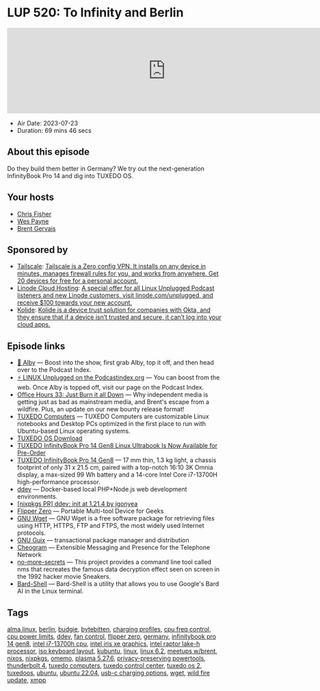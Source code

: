 # LUP 520: To Infinity and Berlin

<iframe src="https://player.fireside.fm/v2/RUkczH-V+pfkdc-os?theme=dark" width="740" height="200" frameborder="0" scrolling="no"></iframe>

* Air Date: 2023-07-23
* Duration: 69 mins 46 secs

## About this episode

Do they build them better in Germany? We try out the next-generation InfinityBook Pro 14 and dig into TUXEDO OS.

## Your hosts
* [Chris Fisher](https://linuxunplugged.com/hosts/chrislas)
* [Wes Payne](https://linuxunplugged.com/hosts/wes)
* [Brent Gervais](https://linuxunplugged.com/hosts/brent)

## Sponsored by

  * [Tailscale](http://tailscale.com/): [Tailscale is a Zero config VPN. It installs on any device in minutes, manages firewall rules for you, and works from anywhere. Get 20 devices for free for a personal account. ](http://tailscale.com/)
  * [Linode Cloud Hosting](https://linode.com/unplugged): [A special offer for all Linux Unplugged Podcast listeners and new Linode customers, visit linode.com/unplugged, and receive $100 towards your new account. ](https://linode.com/unplugged)
  * [Kolide](https://kolide.com/unplugged): [Kolide is a device trust solution for companies with Okta, and they ensure that if a device isn’t trusted and secure, it can’t log into your cloud apps.](https://kolide.com/unplugged)



## Episode links

  * [🎉 Alby](https://getalby.com/ "🎉  Alby") — Boost into the show, first grab Alby, top it off, and then head over to the Podcast Index.
  * [⚡️ LINUX Unplugged on the Podcastindex.org](https://podcastindex.org/podcast/575694 "⚡️ LINUX Unplugged on the Podcastindex.org") — You can boost from the web. Once Alby is topped off, visit our page on the Podcast Index.
  * [Office Hours 33: Just Burn it all Down](https://www.officehours.hair/33 "Office Hours 33: Just Burn it all Down") — Why independent media is getting just as bad as mainstream media, and Brent's escape from a wildfire. Plus, an update on our new bounty release format!
  * [TUXEDO Computers](https://www.tuxedocomputers.com/en "TUXEDO Computers") — TUXEDO Computers are customizable Linux notebooks and Desktop PCs optimized in the first place to run with Ubuntu-based Linux operating systems.
  * [TUXEDO OS Download](https://os.tuxedocomputers.com/ "TUXEDO OS Download")
  * [TUXEDO InfinityBook Pro 14 Gen8 Linux Ultrabook Is Now Available for Pre-Order](https://9to5linux.com/tuxedo-infinitybook-pro-14-gen8-linux-ultrabook-is-now-available-for-pre-order "TUXEDO InfinityBook Pro 14 Gen8 Linux Ultrabook Is Now Available for Pre-Order")
  * [TUXEDO InfinityBook Pro 14 Gen8](https://www.tuxedocomputers.com/en/TUXEDO-InfinityBook-Pro-14-Gen8.tuxedo "TUXEDO InfinityBook Pro 14 Gen8") — 17 mm thin, 1.3 kg light, a chassis footprint of only 31 x 21.5 cm, paired with a top-notch 16:10 3K Omnia display, a max-sized 99 Wh battery and a 14-core Intel Core i7-13700H high-performance processor.
  * [ddev](https://github.com/ddev/ddev "ddev") — Docker-based local PHP+Node.js web development environments.
  * [[nixpkgs PR] ddev: init at 1.21.4 by jgonyea](https://github.com/NixOS/nixpkgs/pull/210579 "\[nixpkgs PR\] ddev: init at 1.21.4 by jgonyea")
  * [Flipper Zero](https://flipperzero.one/ "Flipper Zero") — Portable Multi-tool Device for Geeks
  * [GNU Wget](https://www.gnu.org/software/wget/ "GNU Wget") — GNU Wget is a free software package for retrieving files using HTTP, HTTPS, FTP and FTPS, the most widely used Internet protocols.
  * [GNU Guix](https://guix.gnu.org/ "GNU Guix") — transactional package manager and distribution
  * [Cheogram](https://cheogram.com/ "Cheogram") — Extensible Messaging and Presence for the Telephone Network
  * [no-more-secrets](https://github.com/bartobri/no-more-secrets "no-more-secrets") — This project provides a command line tool called nms that recreates the famous data decryption effect seen on screen in the 1992 hacker movie Sneakers.
  * [Bard-Shell](https://github.com/kshitijaucharmal/Bard-Shell "Bard-Shell") — Bard-Shell is a utility that allows you to use Google's Bard AI in the Linux terminal.



## Tags

[alma linux](https://linuxunplugged.com/tags/alma%20linux), [berlin](https://linuxunplugged.com/tags/berlin), [budgie](https://linuxunplugged.com/tags/budgie), [bytebitten](https://linuxunplugged.com/tags/bytebitten), [charging profiles](https://linuxunplugged.com/tags/charging%20profiles), [cpu freq control](https://linuxunplugged.com/tags/cpu%20freq%20control), [cpu power limits](https://linuxunplugged.com/tags/cpu%20power%20limits), [ddev](https://linuxunplugged.com/tags/ddev), [fan control](https://linuxunplugged.com/tags/fan%20control), [flipper zero](https://linuxunplugged.com/tags/flipper%20zero), [germany](https://linuxunplugged.com/tags/germany), [infinitybook pro 14 gen8](https://linuxunplugged.com/tags/infinitybook%20pro%2014%20gen8), [intel i7-13700h cpu](https://linuxunplugged.com/tags/intel%20i7-13700h%20cpu), [intel iris xe graphics](https://linuxunplugged.com/tags/intel%20iris%20xe%20graphics), [intel raptor lake-h processor](https://linuxunplugged.com/tags/intel%20raptor%20lake-h%20processor), [iso keyboard layout](https://linuxunplugged.com/tags/iso%20keyboard%20layout), [kubuntu](https://linuxunplugged.com/tags/kubuntu), [linux](https://linuxunplugged.com/tags/linux), [linux 6.2](https://linuxunplugged.com/tags/linux%206.2), [meetups w/brent](https://linuxunplugged.com/tags/meetups%20w%2Fbrent), [nixos](https://linuxunplugged.com/tags/nixos), [nixpkgs](https://linuxunplugged.com/tags/nixpkgs), [omemo](https://linuxunplugged.com/tags/omemo), [plasma 5.27.6](https://linuxunplugged.com/tags/plasma%205.27.6), [privacy-preserving powertools](https://linuxunplugged.com/tags/privacy-preserving%20powertools), [thunderbolt 4](https://linuxunplugged.com/tags/thunderbolt%204), [tuxedo computers](https://linuxunplugged.com/tags/tuxedo%20computers), [tuxedo control center](https://linuxunplugged.com/tags/tuxedo%20control%20center), [tuxedo os 2](https://linuxunplugged.com/tags/tuxedo%20os%202), [tuxedoos](https://linuxunplugged.com/tags/tuxedoos), [ubuntu](https://linuxunplugged.com/tags/ubuntu), [ubuntu 22.04](https://linuxunplugged.com/tags/ubuntu%2022.04), [usb-c charging options](https://linuxunplugged.com/tags/usb-c%20charging%20options), [wget](https://linuxunplugged.com/tags/wget), [wild fire update](https://linuxunplugged.com/tags/wild%20fire%20update), [xmpp](https://linuxunplugged.com/tags/xmpp)